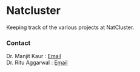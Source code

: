 # Natcluster
Keeping track of the various projects at NatCluster. 

### Contact 
Dr. Manjit Kaur : [Email](mailto:manjit@pu.ac.in)  
Dr. Ritu Aggarwal : [Email](mailto:ritu.aggarwal1@gmail.com) 
